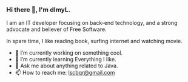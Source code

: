 ### Hi there 👋, I'm dlmyL.

I am an IT developer focusing on back-end technology, and a strong advocate and believer of Free Software.

In spare time, I like reading book, surfing internet and watching movie.

- 🔭 I’m currently working on something cool.
- 🌱 I’m currently learning Everything I like.
- 💬 Ask me about anything related to Java.
- 📫 How to reach me: lscbqr@gmail.com

<!--
![dlmyL's GitHub stats](https://github-readme-stats.vercel.app/api?username=dlmyL&show_icons=true&theme=tokyonight)

![Top Langs](https://github-readme-stats.vercel.app/api/top-langs/?username=dlmyL&layout=compact&theme=tokyonight)
-->

